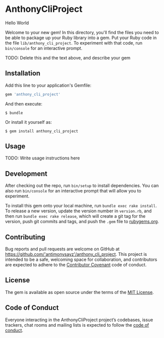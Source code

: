 # AnthonyCliProject

Hello World

Welcome to your new gem! In this directory, you'll find the files you need to be able to package up your Ruby library into a gem. Put your Ruby code in the file `lib/anthony_cli_project`. To experiment with that code, run `bin/console` for an interactive prompt.

TODO: Delete this and the text above, and describe your gem

## Installation

Add this line to your application's Gemfile:

```ruby
gem 'anthony_cli_project'
```

And then execute:

    $ bundle

Or install it yourself as:

    $ gem install anthony_cli_project

## Usage

TODO: Write usage instructions here

## Development

After checking out the repo, run `bin/setup` to install dependencies. You can also run `bin/console` for an interactive prompt that will allow you to experiment.

To install this gem onto your local machine, run `bundle exec rake install`. To release a new version, update the version number in `version.rb`, and then run `bundle exec rake release`, which will create a git tag for the version, push git commits and tags, and push the `.gem` file to [rubygems.org](https://rubygems.org).

## Contributing

Bug reports and pull requests are welcome on GitHub at https://github.com/'antimonysayz'/anthony_cli_project. This project is intended to be a safe, welcoming space for collaboration, and contributors are expected to adhere to the [Contributor Covenant](http://contributor-covenant.org) code of conduct.

## License

The gem is available as open source under the terms of the [MIT License](https://opensource.org/licenses/MIT).

## Code of Conduct

Everyone interacting in the AnthonyCliProject project’s codebases, issue trackers, chat rooms and mailing lists is expected to follow the [code of conduct](https://github.com/'antimonysayz'/anthony_cli_project/blob/master/CODE_OF_CONDUCT.md).
